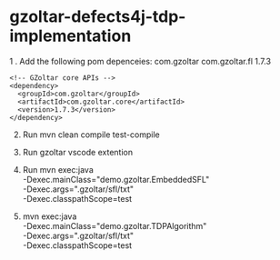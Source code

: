 # gzoltar-defects4j-tdp-implementation
1 . Add the following pom depenceies:
<dependency>
      <groupId>com.gzoltar</groupId>
      <artifactId>com.gzoltar.fl</artifactId>
      <version>1.7.3</version>
    </dependency>

    <!-- GZoltar core APIs -->
    <dependency>
      <groupId>com.gzoltar</groupId>
      <artifactId>com.gzoltar.core</artifactId>
      <version>1.7.3</version>
    </dependency>
2. Run mvn clean compile test-compile
3. Run gzoltar vscode extention
4. Run 
mvn exec:java \
  -Dexec.mainClass="demo.gzoltar.EmbeddedSFL" \
  -Dexec.args=".gzoltar/sfl/txt" \
  -Dexec.classpathScope=test

5. mvn exec:java \
  -Dexec.mainClass="demo.gzoltar.TDPAlgorithm" \
  -Dexec.args=".gzoltar/sfl/txt" \
  -Dexec.classpathScope=test 
